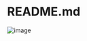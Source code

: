 # README.md

![image](https://github.com/user-attachments/assets/21da72fe-014e-482d-b96b-63cfd3d0704a)
